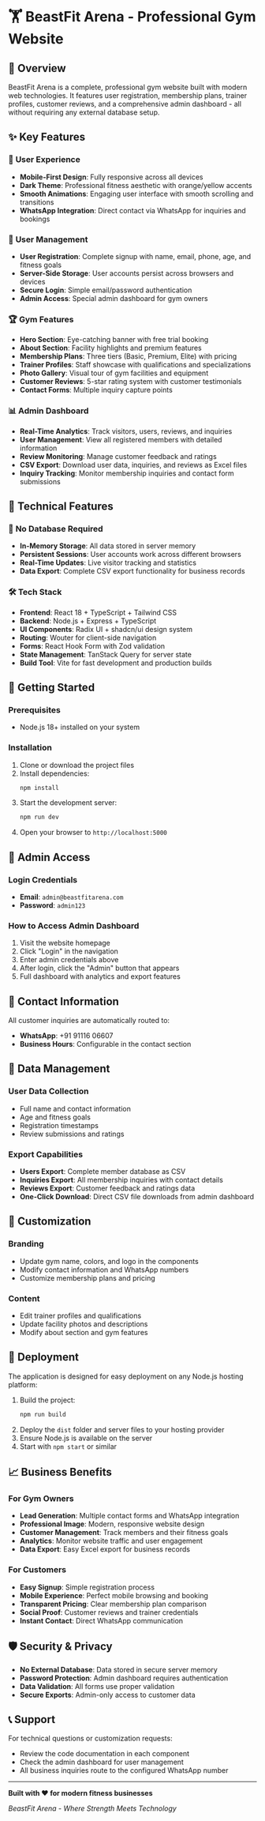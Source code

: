 # 🏋️ BeastFit Arena - Professional Gym Website

## 🌟 Overview

BeastFit Arena is a complete, professional gym website built with modern web technologies. It features user registration, membership plans, trainer profiles, customer reviews, and a comprehensive admin dashboard - all without requiring any external database setup.

## ✨ Key Features

### 🚀 **User Experience**
- **Mobile-First Design**: Fully responsive across all devices
- **Dark Theme**: Professional fitness aesthetic with orange/yellow accents
- **Smooth Animations**: Engaging user interface with smooth scrolling and transitions
- **WhatsApp Integration**: Direct contact via WhatsApp for inquiries and bookings

### 👤 **User Management**
- **User Registration**: Complete signup with name, email, phone, age, and fitness goals
- **Server-Side Storage**: User accounts persist across browsers and devices
- **Secure Login**: Simple email/password authentication
- **Admin Access**: Special admin dashboard for gym owners

### 🏆 **Gym Features**
- **Hero Section**: Eye-catching banner with free trial booking
- **About Section**: Facility highlights and premium features
- **Membership Plans**: Three tiers (Basic, Premium, Elite) with pricing
- **Trainer Profiles**: Staff showcase with qualifications and specializations
- **Photo Gallery**: Visual tour of gym facilities and equipment
- **Customer Reviews**: 5-star rating system with customer testimonials
- **Contact Forms**: Multiple inquiry capture points

### 📊 **Admin Dashboard**
- **Real-Time Analytics**: Track visitors, users, reviews, and inquiries
- **User Management**: View all registered members with detailed information
- **Review Monitoring**: Manage customer feedback and ratings
- **CSV Export**: Download user data, inquiries, and reviews as Excel files
- **Inquiry Tracking**: Monitor membership inquiries and contact form submissions

## 🔧 Technical Features

### 💾 **No Database Required**
- **In-Memory Storage**: All data stored in server memory
- **Persistent Sessions**: User accounts work across different browsers
- **Real-Time Updates**: Live visitor tracking and statistics
- **Data Export**: Complete CSV export functionality for business records

### 🛠️ **Tech Stack**
- **Frontend**: React 18 + TypeScript + Tailwind CSS
- **Backend**: Node.js + Express + TypeScript  
- **UI Components**: Radix UI + shadcn/ui design system
- **Routing**: Wouter for client-side navigation
- **Forms**: React Hook Form with Zod validation
- **State Management**: TanStack Query for server state
- **Build Tool**: Vite for fast development and production builds

## 🚀 Getting Started

### Prerequisites
- Node.js 18+ installed on your system

### Installation
1. Clone or download the project files
2. Install dependencies:
   ```bash
   npm install
   ```
3. Start the development server:
   ```bash
   npm run dev
   ```
4. Open your browser to `http://localhost:5000`

## 🔐 Admin Access

### Login Credentials
- **Email**: `admin@beastfitarena.com`
- **Password**: `admin123`

### How to Access Admin Dashboard
1. Visit the website homepage
2. Click "Login" in the navigation
3. Enter admin credentials above
4. After login, click the "Admin" button that appears
5. Full dashboard with analytics and export features

## 📱 Contact Information

All customer inquiries are automatically routed to:
- **WhatsApp**: +91 91116 06607
- **Business Hours**: Configurable in the contact section

## 📁 Data Management

### User Data Collection
- Full name and contact information
- Age and fitness goals
- Registration timestamps
- Review submissions and ratings

### Export Capabilities
- **Users Export**: Complete member database as CSV
- **Inquiries Export**: All membership inquiries with contact details
- **Reviews Export**: Customer feedback and ratings data
- **One-Click Download**: Direct CSV file downloads from admin dashboard

## 🎨 Customization

### Branding
- Update gym name, colors, and logo in the components
- Modify contact information and WhatsApp numbers
- Customize membership plans and pricing

### Content
- Edit trainer profiles and qualifications
- Update facility photos and descriptions
- Modify about section and gym features

## 🔧 Deployment

The application is designed for easy deployment on any Node.js hosting platform:

1. Build the project:
   ```bash
   npm run build
   ```
2. Deploy the `dist` folder and server files to your hosting provider
3. Ensure Node.js is available on the server
4. Start with `npm start` or similar

## 📈 Business Benefits

### For Gym Owners
- **Lead Generation**: Multiple contact forms and WhatsApp integration
- **Professional Image**: Modern, responsive website design
- **Customer Management**: Track members and their fitness goals
- **Analytics**: Monitor website traffic and user engagement
- **Data Export**: Easy Excel export for business records

### For Customers
- **Easy Signup**: Simple registration process
- **Mobile Experience**: Perfect mobile browsing and booking
- **Transparent Pricing**: Clear membership plan comparison
- **Social Proof**: Customer reviews and trainer credentials
- **Instant Contact**: Direct WhatsApp communication

## 🛡️ Security & Privacy

- **No External Database**: Data stored in secure server memory
- **Password Protection**: Admin dashboard requires authentication
- **Data Validation**: All forms use proper validation
- **Secure Exports**: Admin-only access to customer data

## 📞 Support

For technical questions or customization requests:
- Review the code documentation in each component
- Check the admin dashboard for user management
- All business inquiries route to the configured WhatsApp number

---

**Built with ❤️ for modern fitness businesses**

*BeastFit Arena - Where Strength Meets Technology*